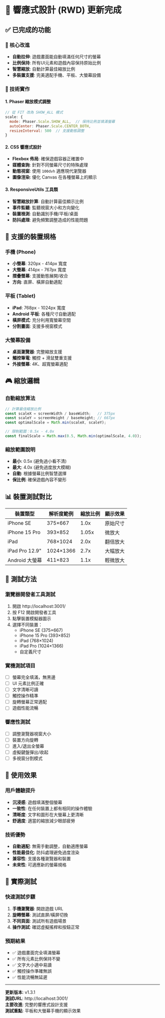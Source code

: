# 📱 響應式設計 (RWD) 更新完成

## ✅ 已完成的功能

### 🎯 核心改進
- **自動拉伸**: 遊戲畫面能自動填滿任何尺寸的螢幕
- **比例保持**: 所有UI元素和遊戲內容保持原始比例
- **智慧縮放**: 自動計算最佳縮放比例
- **多裝置支援**: 完美適配手機、平板、大螢幕設備

### 🔧 技術實作

#### 1. Phaser 縮放模式調整
```javascript
// 從 FIT 改為 SHOW_ALL 模式
scale: {
  mode: Phaser.Scale.SHOW_ALL,  // 保持比例並填滿螢幕
  autoCenter: Phaser.Scale.CENTER_BOTH,
  resizeInterval: 500  // 支援動態調整
}
```

#### 2. CSS 響應式設計
- **Flexbox 佈局**: 確保遊戲容器正確置中
- **媒體查詢**: 針對不同螢幕尺寸的特殊處理
- **動態視窗**: 使用 `100dvh` 適應現代瀏覽器
- **圖像渲染**: 優化 Canvas 在各種螢幕上的顯示

#### 3. ResponsiveUtils 工具類
- **智慧縮放計算**: 自動計算最佳顯示比例
- **事件監聽**: 監聽視窗大小和方向變化
- **裝置檢測**: 自動識別手機/平板/桌面
- **防抖處理**: 避免頻繁調整造成的性能問題

## 📱 支援的裝置規格

### 手機 (Phone)
- **小螢幕**: 320px - 414px 寬度
- **大螢幕**: 414px - 767px 寬度
- **摺疊螢幕**: 支援動態展開/收合
- **方向**: 直屏、橫屏自動適配

### 平板 (Tablet)
- **iPad**: 768px - 1024px 寬度
- **Android 平板**: 各種尺寸自動適配
- **橫屏模式**: 充分利用寬螢幕空間
- **分割畫面**: 支援多視窗模式

### 大螢幕設備
- **桌面瀏覽器**: 完整縮放支援
- **觸控筆電**: 觸控 + 滑鼠雙重支援
- **外接螢幕**: 4K、超寬螢幕適配

## 🎮 縮放邏輯

### 自動縮放算法
```javascript
// 計算最佳縮放比例
const scaleX = screenWidth / baseWidth;   // 375px
const scaleY = screenHeight / baseHeight; // 667px
const optimalScale = Math.min(scaleX, scaleY);

// 限制範圍：0.5x - 4.0x
const finalScale = Math.max(0.5, Math.min(optimalScale, 4.0));
```

### 縮放範圍說明
- **最小**: 0.5x (避免過小看不清)
- **最大**: 4.0x (避免過度放大模糊)
- **自動**: 根據螢幕比例智慧選擇
- **保比例**: 確保遊戲內容不變形

## 📊 裝置測試對比

| 裝置類型 | 解析度範例 | 縮放比例 | 顯示效果 |
|---------|------------|----------|----------|
| iPhone SE | 375×667 | 1.0x | 原始尺寸 |
| iPhone 15 Pro | 393×852 | 1.05x | 微放大 |
| iPad | 768×1024 | 2.0x | 翻倍放大 |
| iPad Pro 12.9" | 1024×1366 | 2.7x | 大幅放大 |
| Android 大螢幕 | 411×823 | 1.1x | 輕微放大 |

## 🧪 測試方法

### 瀏覽器開發者工具測試
1. 開啟 http://localhost:3001/
2. 按 F12 開啟開發者工具
3. 點擊裝置模擬器圖示
4. 選擇不同裝置：
   - iPhone SE (375×667)
   - iPhone 15 Pro (393×852)
   - iPad (768×1024)
   - iPad Pro (1024×1366)
   - 自定義尺寸

### 實機測試項目
- [ ] 螢幕完全填滿，無黑邊
- [ ] UI 元素比例正確
- [ ] 文字清晰可讀
- [ ] 觸控操作精準
- [ ] 旋轉螢幕正常適配
- [ ] 遊戲性能流暢

### 響應性測試
- [ ] 調整瀏覽器視窗大小
- [ ] 裝置方向旋轉
- [ ] 進入/退出全螢幕
- [ ] 虛擬鍵盤彈出/收起
- [ ] 多視窗分割模式

## 🎯 使用效果

### 用戶體驗提升
- **沉浸感**: 遊戲填滿整個螢幕
- **一致性**: 在任何裝置上都有相同的操作體驗
- **清晰度**: 文字和圖形在大螢幕上更清晰
- **舒適度**: 適當的縮放減少眼部疲勞

### 技術優勢
- **自動適配**: 無需手動調整，自動適應螢幕
- **性能最佳化**: 防抖處理避免過度渲染
- **兼容性**: 支援各種瀏覽器和裝置
- **未來性**: 可適應新的螢幕規格

## 🚀 實際測試

### 快速測試步驟
1. **手機瀏覽器**: 開啟遊戲 URL
2. **旋轉螢幕**: 測試直屏/橫屏切換
3. **不同頁面**: 測試所有遊戲場景
4. **操作測試**: 確認虛擬搖桿和按鈕正常

### 預期結果
- ✅ 遊戲畫面完全填滿螢幕
- ✅ 所有元素比例保持不變  
- ✅ 文字大小適中易讀
- ✅ 觸控操作準確無誤
- ✅ 性能流暢無延遲

---

**更新版本**: v1.3.1  
**測試URL**: http://localhost:3001/  
**主要改進**: 完整的響應式設計支援  
**測試重點**: 平板和大螢幕手機的顯示效果